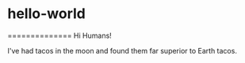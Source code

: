 # hello-world
==============
Hi Humans!

I've had tacos in the moon and found them far superior to Earth tacos.
